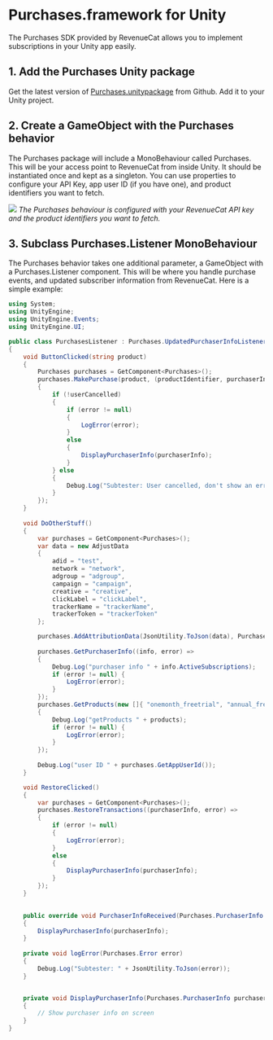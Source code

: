# Purchases.framework for Unity
The Purchases SDK provided by RevenueCat allows you to implement subscriptions in your Unity app easily.

## 1. Add the Purchases Unity package
Get the latest version of [Purchases.unitypackage](https://github.com/RevenueCat/purchases-unity/releases) from Github. Add it to your Unity project.

## 2. Create a GameObject with the Purchases behavior
The Purchases package will include a MonoBehaviour called Purchases. This will be your access point to RevenueCat from inside Unity. It should be instantiated once and kept as a singleton. You can use properties to configure your API Key, app user ID (if you have one), and product identifiers you want to fetch.

![](https://files.readme.io/9c094e8-Screen_Shot_2018-05-31_at_11.24.09_AM.png)
*The Purchases behaviour is configured with your RevenueCat API key and the product identifiers you want to fetch.*

## 3. Subclass Purchases.Listener MonoBehaviour
The Purchases behavior takes one additional parameter, a GameObject with a Purchases.Listener component. This will be where you handle purchase events, and updated subscriber information from RevenueCat. Here is a simple example:

```C#
using System;
using UnityEngine;
using UnityEngine.Events;
using UnityEngine.UI;

public class PurchasesListener : Purchases.UpdatedPurchaserInfoListener
{
    void ButtonClicked(string product)
    {
        Purchases purchases = GetComponent<Purchases>();
        purchases.MakePurchase(product, (productIdentifier, purchaserInfo, userCancelled, error) =>
        {
            if (!userCancelled)
            {
                if (error != null)
                {
                    LogError(error);
                }
                else
                {
                    DisplayPurchaserInfo(purchaserInfo);
                }
            } else
            {
                Debug.Log("Subtester: User cancelled, don't show an error");
            }
        });
    }
    
    void DoOtherStuff()
    {
        var purchases = GetComponent<Purchases>();
        var data = new AdjustData
        {
            adid = "test",
            network = "network",
            adgroup = "adgroup",
            campaign = "campaign",
            creative = "creative",
            clickLabel = "clickLabel",
            trackerName = "trackerName",
            trackerToken = "trackerToken"
        };

        purchases.AddAttributionData(JsonUtility.ToJson(data), Purchases.AttributionNetwork.ADJUST);
        
        purchases.GetPurchaserInfo((info, error) =>
        {
            Debug.Log("purchaser info " + info.ActiveSubscriptions);
            if (error != null) {
                LogError(error);
            }
        });
        purchases.GetProducts(new []{ "onemonth_freetrial", "annual_freetrial" }, (products, error) =>
        {
            Debug.Log("getProducts " + products);
            if (error != null) {
                LogError(error);
            }
        });
        
        Debug.Log("user ID " + purchases.GetAppUserId());
    }

    void RestoreClicked()
    {
        var purchases = GetComponent<Purchases>();
        purchases.RestoreTransactions((purchaserInfo, error) =>
        {
            if (error != null)
            {
                LogError(error);
            }
            else
            {
                DisplayPurchaserInfo(purchaserInfo);
            }
        });
    }

    
    public override void PurchaserInfoReceived(Purchases.PurchaserInfo purchaserInfo)
    {
        DisplayPurchaserInfo(purchaserInfo);
    }
    
    private void logError(Purchases.Error error)
    {
        Debug.Log("Subtester: " + JsonUtility.ToJson(error));
    }


    private void DisplayPurchaserInfo(Purchases.PurchaserInfo purchaserInfo)
    {
        // Show purchaser info on screen
    }
}

```
